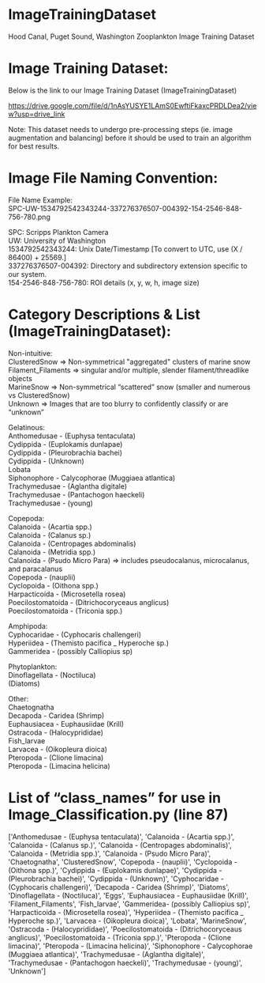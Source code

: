 # ImageTrainingDataset
Hood Canal, Puget Sound, Washington Zooplankton Image Training Dataset

# Image Training Dataset:
Below is the link to our Image Training Dataset (ImageTrainingDataset)

https://drive.google.com/file/d/1nAsYUSYE1LAmS0EwftiFkaxcPRDLDea2/view?usp=drive_link

Note: This dataset needs to undergo pre-processing steps (ie. image augmentation and balancing) before it should be used to train an algorithm for best results.

# Image File Naming Convention: 

File Name Example:  
SPC-UW-1534792542343244-337276376507-004392-154-2546-848-756-780.png  

 
SPC: Scripps Plankton Camera  
UW: University of Washington  
1534792542343244:  Unix Date/Timestamp [To convert to UTC, use (X / 86400) + 25569.]  
337276376507-004392: Directory and subdirectory extension specific to our system.  
154-2546-848-756-780: ROI details (x, y, w, h, image size)  

# Category Descriptions & List (ImageTrainingDataset):  

Non-intuitive:   
ClusteredSnow => Non-symmetrical "aggregated" clusters of marine snow  
Filament_Filaments => singular and/or multiple, slender filament/threadlike objects  
MarineSnow => Non-symmetrical “scattered” snow (smaller and numerous vs ClusteredSnow)  
Unknown => Images that are too blurry to confidently classify or are “unknown”  

Gelatinous:   
Anthomedusae - (Euphysa tentaculata)  
Cydippida - (Euplokamis dunlapae)  
Cydippida - (Pleurobrachia bachei)  
Cydippida - (Unknown)  
Lobata  
Siphonophore - Calycophorae (Muggiaea atlantica)  
Trachymedusae - (Aglantha digitale)  
Trachymedusae - (Pantachogon haeckeli)  
Trachymedusae - (young)  

Copepoda:    
Calanoida - (Acartia spp.)  
Calanoida - (Calanus sp.)  
Calanoida - (Centropages abdominalis)  
Calanoida - (Metridia spp.)  
Calanoida - (Psudo Micro Para) => includes pseudocalanus, microcalanus, and paracalanus  
Copepoda - (nauplii)  
Cyclopoida - (Oithona spp.)  
Harpacticoida - (Microsetella rosea)  
Poecilostomatoida - (Ditrichocoryceaus anglicus)  
Poecilostomatoida - (Triconia spp.)  

Amphipoda:    
Cyphocaridae - (Cyphocaris challengeri)  
Hyperiidea - (Themisto pacifica _ Hyperoche sp.)  
Gammeridea - (possibly Calliopius sp)  

Phytoplankton:    
Dinoflagellata - (Noctiluca)  
(Diatoms)   
  
Other:   
Chaetognatha  
Decapoda - Caridea (Shrimp)  
Euphausiacea - Euphausiidae (Krill)  
Ostracoda - (Halocyprididae)  
Fish_larvae  
Larvacea - (Oikopleura dioica)  
Pteropoda - (Clione limacina)  
Pteropoda - (Limacina helicina)  

# List of “class_names” for use in Image_Classification.py (line 87)   

['Anthomedusae - (Euphysa tentaculata)', 'Calanoida - (Acartia spp.)', 'Calanoida - (Calanus sp.)', 'Calanoida - (Centropages abdominalis)', 'Calanoida - (Metridia spp.)', 'Calanoida - (Psudo Micro Para)', 'Chaetognatha', 'ClusteredSnow', 'Copepoda - (nauplii)', 'Cyclopoida - (Oithona spp.)', 'Cydippida - (Euplokamis dunlapae)', 'Cydippida - (Pleurobrachia bachei)', 'Cydippida - (Unknown)', 'Cyphocaridae - (Cyphocaris challengeri)', 'Decapoda - Caridea (Shrimp)', 'Diatoms', 'Dinoflagellata - (Noctiluca)', 'Eggs', 'Euphausiacea - Euphausiidae (Krill)', 'Filament_Filaments', 'Fish_larvae', 'Gammeridea- (possibly Calliopius sp)', 'Harpacticoida - (Microsetella rosea)', 'Hyperiidea - (Themisto pacifica _ Hyperoche sp.)', 'Larvacea - (Oikopleura dioica)', 'Lobata', 'MarineSnow', 'Ostracoda - (Halocyprididae)', 'Poecilostomatoida - (Ditrichocoryceaus anglicus)', 'Poecilostomatoida - (Triconia spp.)', 'Pteropoda - (Clione limacina)', 'Pteropoda - (Limacina helicina)', 'Siphonophore - Calycophorae (Muggiaea atlantica)', 'Trachymedusae - (Aglantha digitale)', 'Trachymedusae - (Pantachogon haeckeli)', 'Trachymedusae - (young)', 'Unknown']
